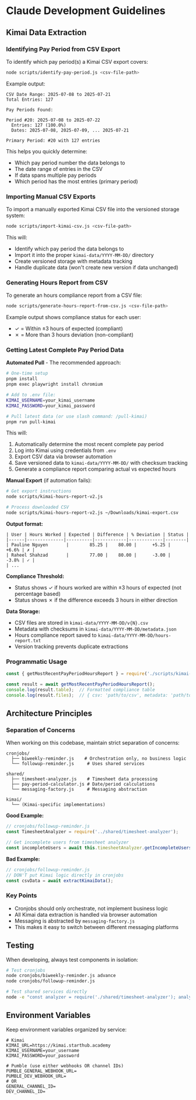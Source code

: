 # Claude Development Guidelines

## Kimai Data Extraction

### Identifying Pay Period from CSV Export

To identify which pay period(s) a Kimai CSV export covers:

```bash
node scripts/identify-pay-period.js <csv-file-path>
```

Example output:
```
CSV Date Range: 2025-07-08 to 2025-07-21
Total Entries: 127

Pay Periods Found:

Period #20: 2025-07-08 to 2025-07-22
  Entries: 127 (100.0%)
  Dates: 2025-07-08, 2025-07-09, ... 2025-07-21

Primary Period: #20 with 127 entries
```

This helps you quickly determine:
- Which pay period number the data belongs to
- The date range of entries in the CSV
- If data spans multiple pay periods
- Which period has the most entries (primary period)

### Importing Manual CSV Exports

To import a manually exported Kimai CSV file into the versioned storage system:

```bash
node scripts/import-kimai-csv.js <csv-file-path>
```

This will:
- Identify which pay period the data belongs to
- Import it into the proper `kimai-data/YYYY-MM-DD/` directory
- Create versioned storage with metadata tracking
- Handle duplicate data (won't create new version if data unchanged)

### Generating Hours Report from CSV

To generate an hours compliance report from a CSV file:

```bash
node scripts/generate-hours-report-from-csv.js <csv-file-path>
```

Example output shows compliance status for each user:
- ✓ = Within ±3 hours of expected (compliant)
- ✗ = More than 3 hours deviation (non-compliant)

### Getting Latest Complete Pay Period Data

**Automated Pull** - The recommended approach:

```bash
# One-time setup
pnpm install
pnpm exec playwright install chromium

# Add to .env file:
KIMAI_USERNAME=your_kimai_username
KIMAI_PASSWORD=your_kimai_password

# Pull latest data (or use slash command: /pull-kimai)
pnpm run pull-kimai
```

This will:
1. Automatically determine the most recent complete pay period
2. Log into Kimai using credentials from `.env`
3. Export CSV data via browser automation
4. Save versioned data to `kimai-data/YYYY-MM-DD/` with checksum tracking
5. Generate a compliance report comparing actual vs expected hours

**Manual Export** (if automation fails):

```bash
# Get export instructions
node scripts/kimai-hours-report-v2.js

# Process downloaded CSV
node scripts/kimai-hours-report-v2.js ~/Downloads/kimai-export.csv
```

**Output format:**
```
| User | Hours Worked | Expected | Difference | % Deviation | Status |
|------|--------------|----------|------------|-------------|--------|
| Pauline Nguyen       |        85.25 |    80.00 |      +5.25 |       +6.6% | ✗ |
| Raheel Shahzad       |        77.00 |    80.00 |      -3.00 |       -3.8% | ✓ |
| ...
```

**Compliance Threshold:**
- Status shows ✓ if hours worked are within ±3 hours of expected (not percentage based)
- Status shows ✗ if the difference exceeds 3 hours in either direction

**Data Storage:**
- CSV files are stored in `kimai-data/YYYY-MM-DD/v{N}.csv`
- Metadata with checksums in `kimai-data/YYYY-MM-DD/metadata.json`
- Hours compliance report saved to `kimai-data/YYYY-MM-DD/hours-report.txt`
- Version tracking prevents duplicate extractions

### Programmatic Usage

```javascript
const { getMostRecentPayPeriodHoursReport } = require('./scripts/kimai-hours-report');

const result = await getMostRecentPayPeriodHoursReport();
console.log(result.table);  // Formatted compliance table
console.log(result.files);  // { csv: 'path/to/csv', metadata: 'path/to/metadata.json', report: 'path/to/hours-report.txt' }
```

## Architecture Principles

### Separation of Concerns

When working on this codebase, maintain strict separation of concerns:

```
cronjobs/
  ├── biweekly-reminder.js    # Orchestration only, no business logic
  └── followup-reminder.js     # Uses shared services

shared/
  ├── timesheet-analyzer.js    # Timesheet data processing
  ├── pay-period-calculator.js # Date/period calculations
  └── messaging-factory.js     # Messaging abstraction

kimai/
  └── (Kimai-specific implementations)
```

**Good Example:**
```javascript
// cronjobs/followup-reminder.js
const TimesheetAnalyzer = require('../shared/timesheet-analyzer');

// Get incomplete users from timesheet analyzer
const incompleteUsers = await this.timesheetAnalyzer.getIncompleteUsers(payPeriod);
```

**Bad Example:**
```javascript
// cronjobs/followup-reminder.js
// DON'T put Kimai logic directly in cronjobs
const csvData = await extractKimaiData();
```

### Key Points
- Cronjobs should only orchestrate, not implement business logic
- All Kimai data extraction is handled via browser automation
- Messaging is abstracted by `messaging-factory.js`
- This makes it easy to switch between different messaging platforms

## Testing

When developing, always test components in isolation:

```bash
# Test cronjobs
node cronjobs/biweekly-reminder.js advance
node cronjobs/followup-reminder.js

# Test shared services directly
node -e "const analyzer = require('./shared/timesheet-analyzer'); analyzer.test()"
```

## Environment Variables

Keep environment variables organized by service:

```env
# Kimai
KIMAI_URL=https://kimai.starthub.academy
KIMAI_USERNAME=your_username
KIMAI_PASSWORD=your_password

# Pumble (use either webhooks OR channel IDs)
PUMBLE_GENERAL_WEBHOOK_URL=
PUMBLE_DEV_WEBHOOK_URL=
# OR
GENERAL_CHANNEL_ID=
DEV_CHANNEL_ID=
```